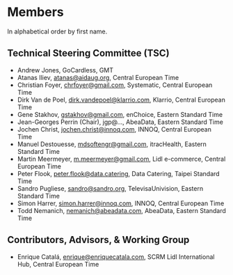 # Members

In alphabetical order by first name.

## Technical Steering Committee (TSC)
- Andrew Jones, GoCardless, GMT
- Atanas Iliev, atanas@aidaug.org, Central European Time
- Christian Foyer, chrfoyer@gmail.com, Systematic, Central European Time
- Dirk Van de Poel, dirk.vandepoel@klarrio.com, Klarrio, Central European Time
- Gene Stakhov, gstakhov@gmail.com, enChoice, Eastern Standard Time
- Jean-Georges Perrin (Chair), jgp@..., AbeaData, Eastern Standard Time
- Jochen Christ, jochen.christ@innoq.com, INNOQ, Central European Time
- Manuel Destouesse, mdsoftengr@gmail.com, itracHealth, Eastern Standard Time
- Martin Meermeyer, m.meermeyer@gmail.com, Lidl e-commerce, Central European Time
- Peter Flook, peter.flook@data.catering, Data Catering, Taipei Standard Time
- Sandro Pugliese, sandro@sandro.org, TelevisaUnivision, Eastern Standard Time 
- Simon Harrer, simon.harrer@innoq.com, INNOQ, Central European Time
- Todd Nemanich, nemanich@abeadata.com, AbeaData, Eastern Standard Time

## Contributors, Advisors, & Working Group
- Enrique Catalá, enrique@enriquecatala.com, SCRM Lidl International Hub, Central European Time
